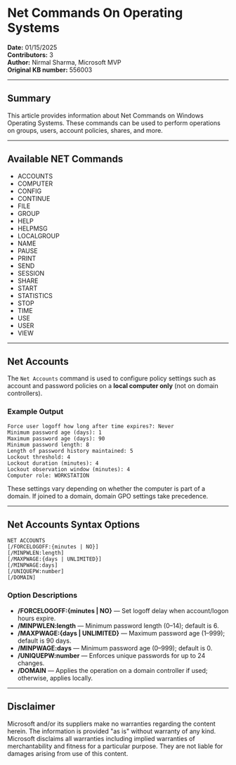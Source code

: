 # Net Commands On Operating Systems

**Date:** 01/15/2025  
**Contributors:** 3  
**Author:** Nirmal Sharma, Microsoft MVP  
**Original KB number:** 556003

---

## Summary

This article provides information about Net Commands on Windows Operating Systems. These commands can be used to perform operations on groups, users, account policies, shares, and more.

---

## Available NET Commands

- ACCOUNTS  
- COMPUTER  
- CONFIG  
- CONTINUE  
- FILE  
- GROUP  
- HELP  
- HELPMSG  
- LOCALGROUP  
- NAME  
- PAUSE  
- PRINT  
- SEND  
- SESSION  
- SHARE  
- START  
- STATISTICS  
- STOP  
- TIME  
- USE  
- USER  
- VIEW  

---

## Net Accounts

The `Net Accounts` command is used to configure policy settings such as account and password policies on a **local computer only** (not on domain controllers).

### Example Output

```
Force user logoff how long after time expires?: Never  
Minimum password age (days): 1  
Maximum password age (days): 90  
Minimum password length: 8  
Length of password history maintained: 5  
Lockout threshold: 4  
Lockout duration (minutes): 4  
Lockout observation window (minutes): 4  
Computer role: WORKSTATION
```

These settings vary depending on whether the computer is part of a domain. If joined to a domain, domain GPO settings take precedence.

---

## Net Accounts Syntax Options

```
NET ACCOUNTS  
[/FORCELOGOFF:{minutes | NO}]  
[/MINPWLEN:length]  
[/MAXPWAGE:{days | UNLIMITED}]  
[/MINPWAGE:days]  
[/UNIQUEPW:number]  
[/DOMAIN]
```

### Option Descriptions

- **/FORCELOGOFF:{minutes | NO}** — Set logoff delay when account/logon hours expire.
- **/MINPWLEN:length** — Minimum password length (0–14); default is 6.
- **/MAXPWAGE:{days | UNLIMITED}** — Maximum password age (1–999); default is 90 days.
- **/MINPWAGE:days** — Minimum password age (0–999); default is 0.
- **/UNIQUEPW:number** — Enforces unique passwords for up to 24 changes.
- **/DOMAIN** — Applies the operation on a domain controller if used; otherwise, applies locally.

---

## Disclaimer

Microsoft and/or its suppliers make no warranties regarding the content herein. The information is provided "as is" without warranty of any kind. Microsoft disclaims all warranties including implied warranties of merchantability and fitness for a particular purpose. They are not liable for damages arising from use of this content.

